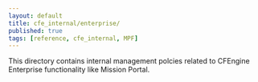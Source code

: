```yaml
---
layout: default
title: cfe_internal/enterprise/
published: true
tags: [reference, cfe_internal, MPF]
---
```


This directory contains internal management polcies related to CFEngine
Enterprise functionality like Mission Portal.

